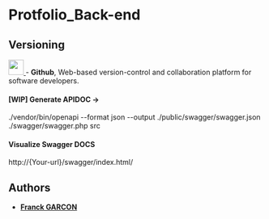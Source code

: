 # Protfolio_Back-end
## Versioning
[<img src='https://upload.wikimedia.org/wikipedia/commons/thumb/9/91/Octicons-mark-github.svg/1200px-Octicons-mark-github.svg.png' width='30' />
](https://github.com/) - **Github**, Web-based version-control and collaboration platform for software developers.

#### [WIP] Generate APIDOC ->
./vendor/bin/openapi --format json --output ./public/swagger/swagger.json ./swagger/swagger.php src

#### Visualize Swagger DOCS
http://{Your-url}/swagger/index.html/

## Authors

* [**Franck GARCON**](https://github.com/Franckeddy)
